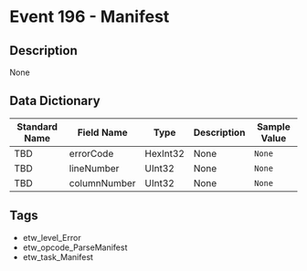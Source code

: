# Event 196 - Manifest

## Description
None

## Data Dictionary
|Standard Name|Field Name|Type|Description|Sample Value|
|---|---|---|---|---|
|TBD|errorCode|HexInt32|None|`None`|
|TBD|lineNumber|UInt32|None|`None`|
|TBD|columnNumber|UInt32|None|`None`|

## Tags
* etw_level_Error
* etw_opcode_ParseManifest
* etw_task_Manifest